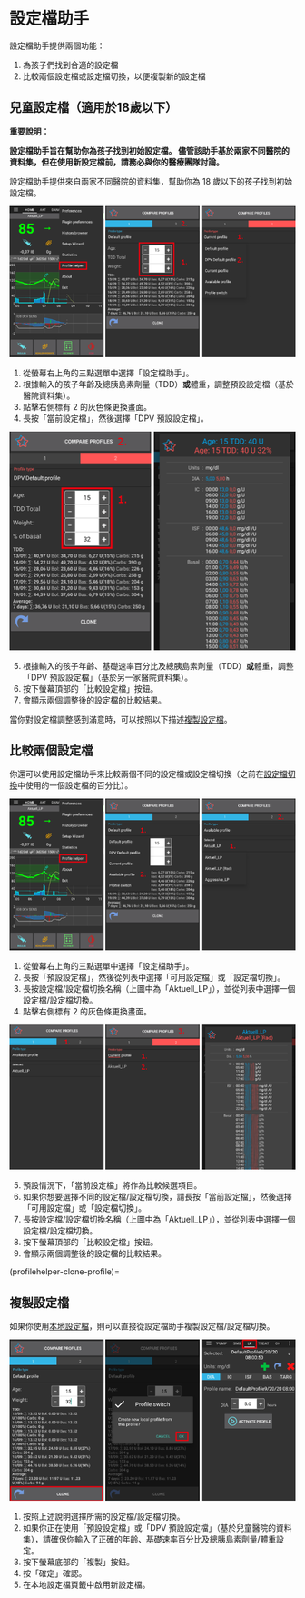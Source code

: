 # 設定檔助手

設定檔助手提供兩個功能：

1. 為孩子們找到合適的設定檔
2. 比較兩個設定檔或設定檔切換，以便複製新的設定檔

## 兒童設定檔（適用於18歲以下）

**重要說明：**

**設定檔助手旨在幫助你為孩子找到初始設定檔。 儘管該助手基於兩家不同醫院的資料集，但在使用新設定檔前，請務必與你的醫療團隊討論。**

設定檔助手提供來自兩家不同醫院的資料集，幫助你為 18 歲以下的孩子找到初始設定檔。

![設定檔助手兒童 1](../images/ProfileHelperKids1.png)

1. 從螢幕右上角的三點選單中選擇「設定檔助手」。
2. 根據輸入的孩子年齡及總胰島素劑量（TDD）**或**體重，調整預設設定檔（基於醫院資料集）。
3. 點擊右側標有 2 的灰色條更換畫面。
4. 長按「當前設定檔」，然後選擇「DPV 預設設定檔」。

![設定檔助手兒童 2](../images/ProfileHelperKids2.png)

5. 根據輸入的孩子年齡、基礎速率百分比及總胰島素劑量（TDD）**或**體重，調整「DPV 預設設定檔」（基於另一家醫院資料集）。
6. 按下螢幕頂部的「比較設定檔」按鈕。
7. 會顯示兩個調整後的設定檔的比較結果。

當你對設定檔調整感到滿意時，可以按照以下描述[複製設定檔](profilehelper-clone-profile)。

## 比較兩個設定檔

你還可以使用設定檔助手來比較兩個不同的設定檔或設定檔切換（之前在[設定檔切換](../Usage/Profiles.md)中使用的一個設定檔的百分比）。

![設定檔助手 1](../images/ProfileHelper1.png)

1. 從螢幕右上角的三點選單中選擇「設定檔助手」。
2. 長按「預設設定檔」，然後從列表中選擇「可用設定檔」或「設定檔切換」。
3. 長按設定檔/設定檔切換名稱（上圖中為「Aktuell_LP」），並從列表中選擇一個設定檔/設定檔切換。
4. 點擊右側標有 2 的灰色條更換畫面。

![設定檔助手 2](../images/ProfileHelper2.png)

5. 預設情況下，「當前設定檔」將作為比較候選項目。
6. 如果你想要選擇不同的設定檔/設定檔切換，請長按「當前設定檔」，然後選擇「可用設定檔」或「設定檔切換」。
7. 長按設定檔/設定檔切換名稱（上圖中為「Aktuell_LP」），並從列表中選擇一個設定檔/設定檔切換。
8. 按下螢幕頂部的「比較設定檔」按鈕。
9. 會顯示兩個調整後的設定檔的比較結果。

(profilehelper-clone-profile)=
## 複製設定檔

如果你使用[本地設定檔](Config-Builder-local-profile)，則可以直接從設定檔助手複製設定檔/設定檔切換。

![設定檔助手 複製設定檔/設定檔切換](../images/ProfileHelperClone.png)

1. 按照上述說明選擇所需的設定檔/設定檔切換。
2. 如果你正在使用「預設設定檔」或「DPV 預設設定檔」（基於兒童醫院的資料集），請確保你輸入了正確的年齡、基礎速率百分比及總胰島素劑量/體重設定。
3. 按下螢幕底部的「複製」按鈕。
4. 按「確定」確認。
5. 在本地設定檔頁籤中啟用新設定檔。
